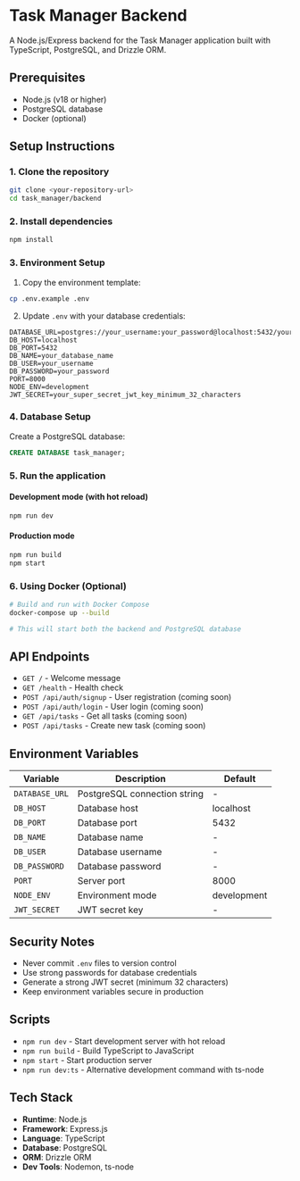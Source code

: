 # Task Manager Backend

A Node.js/Express backend for the Task Manager application built with TypeScript, PostgreSQL, and Drizzle ORM.

## Prerequisites

- Node.js (v18 or higher)
- PostgreSQL database
- Docker (optional)

## Setup Instructions

### 1. Clone the repository
```bash
git clone <your-repository-url>
cd task_manager/backend
```

### 2. Install dependencies
```bash
npm install
```

### 3. Environment Setup
1. Copy the environment template:
```bash
cp .env.example .env
```

2. Update `.env` with your database credentials:
```env
DATABASE_URL=postgres://your_username:your_password@localhost:5432/your_database
DB_HOST=localhost
DB_PORT=5432
DB_NAME=your_database_name
DB_USER=your_username
DB_PASSWORD=your_password
PORT=8000
NODE_ENV=development
JWT_SECRET=your_super_secret_jwt_key_minimum_32_characters
```

### 4. Database Setup
Create a PostgreSQL database:
```sql
CREATE DATABASE task_manager;
```

### 5. Run the application

#### Development mode (with hot reload)
```bash
npm run dev
```

#### Production mode
```bash
npm run build
npm start
```

### 6. Using Docker (Optional)
```bash
# Build and run with Docker Compose
docker-compose up --build

# This will start both the backend and PostgreSQL database
```

## API Endpoints

- `GET /` - Welcome message
- `GET /health` - Health check
- `POST /api/auth/signup` - User registration (coming soon)
- `POST /api/auth/login` - User login (coming soon)
- `GET /api/tasks` - Get all tasks (coming soon)
- `POST /api/tasks` - Create new task (coming soon)

## Environment Variables

| Variable | Description | Default |
|----------|-------------|---------|
| `DATABASE_URL` | PostgreSQL connection string | - |
| `DB_HOST` | Database host | localhost |
| `DB_PORT` | Database port | 5432 |
| `DB_NAME` | Database name | - |
| `DB_USER` | Database username | - |
| `DB_PASSWORD` | Database password | - |
| `PORT` | Server port | 8000 |
| `NODE_ENV` | Environment mode | development |
| `JWT_SECRET` | JWT secret key | - |

## Security Notes

- Never commit `.env` files to version control
- Use strong passwords for database credentials
- Generate a strong JWT secret (minimum 32 characters)
- Keep environment variables secure in production

## Scripts

- `npm run dev` - Start development server with hot reload
- `npm run build` - Build TypeScript to JavaScript
- `npm start` - Start production server
- `npm run dev:ts` - Alternative development command with ts-node

## Tech Stack

- **Runtime**: Node.js
- **Framework**: Express.js
- **Language**: TypeScript
- **Database**: PostgreSQL
- **ORM**: Drizzle ORM
- **Dev Tools**: Nodemon, ts-node
